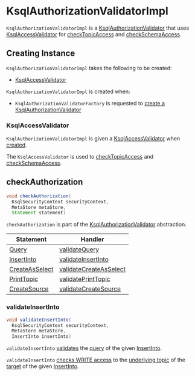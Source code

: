 # KsqlAuthorizationValidatorImpl

`KsqlAuthorizationValidatorImpl` is a [KsqlAuthorizationValidator](KsqlAuthorizationValidator.md) that uses [KsqlAccessValidator](#accessValidator) for [checkTopicAccess](#checkTopicAccess) and [checkSchemaAccess](#checkSchemaAccess).

## Creating Instance

`KsqlAuthorizationValidatorImpl` takes the following to be created:

* [KsqlAccessValidator](#accessValidator)

`KsqlAuthorizationValidatorImpl` is created when:

* `KsqlAuthorizationValidatorFactory` is requested to [create a KsqlAuthorizationValidator](KsqlAuthorizationValidatorFactory.md#create)

### <span id="accessValidator"> KsqlAccessValidator

`KsqlAuthorizationValidatorImpl` is given a [KsqlAccessValidator](KsqlAccessValidator.md) when [created](#creating-instance).

The `KsqlAccessValidator` is used to [checkTopicAccess](#checkTopicAccess) and [checkSchemaAccess](#checkSchemaAccess).

## <span id="checkAuthorization"> checkAuthorization

```java
void checkAuthorization(
  KsqlSecurityContext securityContext,
  MetaStore metaStore,
  Statement statement)
```

`checkAuthorization` is part of the [KsqlAuthorizationValidator](KsqlAuthorizationValidator.md#checkAuthorization) abstraction.

Statement | Handler
----------|--------
 [Query](parser/Query.md) | [validateQuery](#validateQuery)
 [InsertInto](parser/InsertInto.md) | [validateInsertInto](#validateInsertInto)
 [CreateAsSelect](parser/CreateAsSelect.md) | [validateCreateAsSelect](#validateCreateAsSelect)
 [PrintTopic](parser/PrintTopic.md) | [validatePrintTopic](#validatePrintTopic)
 [CreateSource](parser/CreateSource.md) | [validateCreateSource](#validateCreateSource)

### <span id="validateInsertInto"> validateInsertInto

```java
void validateInsertInto(
  KsqlSecurityContext securityContext,
  MetaStore metaStore,
  InsertInto insertInto)
```

`validateInsertInto` [validates](#validateQuery) the [query](parser/InsertInto.md#getQuery) of the given [InsertInto](parser/InsertInto.md).

`validateInsertInto` [checks WRITE access](#checkTopicAccess) to the [underlying topic](#getSourceTopicName) of the [target](parser/InsertInto.md#getTarget) of the given [InsertInto](parser/InsertInto.md).
